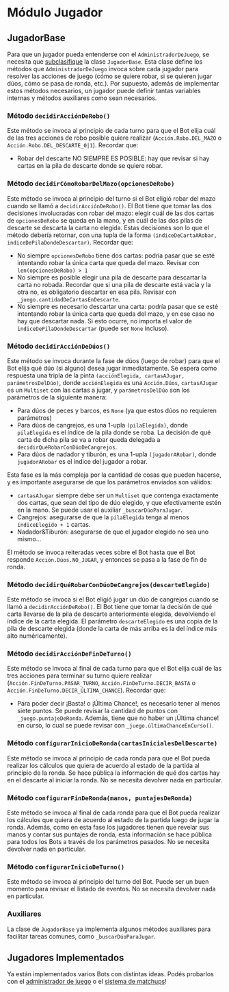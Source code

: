 # Módulo Jugador

## JugadorBase
Para que un jugador pueda entenderse con el `AdministradorDeJuego`, se necesita que [subclasifique](https://www.w3schools.com/python/python_inheritance.asp) la clase `JugadorBase`. Esta clase define los métodos que `AdministradorDeJuego` invoca sobre cada jugador para resolver las acciones de juego (cómo se quiere robar, si se quieren jugar dúos, cómo se pasa de ronda, etc.). Por supuesto, además de implementar estos métodos necesarios, un jugador puede definir tantas variables internas y métodos auxiliares como sean necesarios.

### Método `decidirAcciónDeRobo()`

Este método se invoca al principio de cada turno para que el Bot elija cuál de las tres acciones de robo posible quiere realizar (`Acción.Robo.DEL_MAZO` o `Acción.Robo.DEL_DESCARTE_0|1`). Recordar que:
* Robar del descarte NO SIEMPRE ES POSIBLE: hay que revisar si hay cartas en la pila de descarte donde se quiere robar.

### Método `decidirCómoRobarDelMazo(opcionesDeRobo)`

Este método se invoca al principio del turno si el Bot eligió robar del mazo cuando se llamó a `decidirAcciónDeRobo()`. El Bot tiene que tomar las dos decisiones involucradas con robar del mazo: elegir cuál de las dos cartas de `opcionesDeRobo` se queda en la mano, y en cuál de las dos pilas de descarte se descarta la carta no elegida. Estas decisiones son lo que el método debería retornar, con una tupla de la forma `(indiceDeCartaARobar, indiceDePilaDondeDescartar)`. Recordar que:

* No siempre `opcionesDeRobo` tiene dos cartas: podría pasar que se esté intentando robar la única carta que queda del mazo. Revisar con `len(opcionesDeRobo) > 1`
* No siempre es posible elegir una pila de descarte para descartar la carta no robada. Recordar que si una pila de descarte está vacía y la otra no, es obligatorio descartar en esa pila. Revisar con `_juego.cantidadDeCartasEnDescarte`.
* No siempre es necesario descartar una carta: podría pasar que se esté intentando robar la única carta que queda del mazo, y en ese caso no hay que descartar nada. Si esto ocurre, no importa el valor de `indiceDePilaDondeDescartar` (puede ser `None` incluso).

### Método `decidirAcciónDeDúos()`

Este método se invoca durante la fase de dúos (luego de robar) para que el Bot elija qué dúo (si alguno) desea jugar inmediatamente. Se espera como respuesta una tripla de la pinta `(acciónElegida, cartasAJugar, parámetrosDelDúo)`, donde `acciónElegida` es una `Acción.Dúos`, `cartasAJugar` es un `Multiset` con las cartas a jugar, y `parámetrosDelDúo` son los parámetros de la siguiente manera:
* Para dúos de peces y barcos, es `None` (ya que estos dúos no requieren parámetros)
* Para dúos de cangrejos, es una 1-upla `(pilaElegida)`, donde `pilaElegida` es el índice de la pila donde se roba. La decisión de qué carta de dicha pila se va a robar queda delegada a `decidirQuéRobarConDúoDeCangrejos`.
* Para dúos de nadador y tiburón, es una 1-upla `(jugadorARobar)`, donde `jugadorARobar` es el índice del jugador a robar.

Esta fase es la más compleja por la cantidad de cosas que pueden hacerse, y es importante asegurarse de que los parámetros enviados son válidos:

* `cartasAJugar` siempre debe ser un `Multiset` que contenga exactamente dos cartas, que sean del tipo de dúo elegido, y que efectivamente estén en la mano. Se puede usar el auxiliar `_buscarDúoParaJugar`.
* Cangrejos: asegurarse de que la `pilaElegida` tenga al menos `índiceElegido + 1` cartas.
* Nadador&Tiburón: asegurarse de que el jugador elegido no sea uno mismo...

El método se invoca reiteradas veces sobre el Bot hasta que el Bot responde `Acción.Dúos.NO_JUGAR`, y entonces se pasa a la fase de fin de ronda.

### Método `decidirQuéRobarConDúoDeCangrejos(descarteElegido)`

Este método se invoca si el Bot eligió jugar un dúo de cangrejos cuando se llamó a `decidirAcciónDeRobo()`. El Bot tiene que tomar la decisión de qué carta llevarse de la pila de descarte anteriormente elegida, devolviendo el índice de la carta elegida. El parámetro `descarteElegido` es una copia de la pila de descarte elegida (donde la carta de más arriba es la del índice más alto numéricamente).


### Método `decidirAcciónDeFinDeTurno()`

Este método se invoca al final de cada turno para que el Bot elija cuál de las tres acciones para terminar su turno quiere realizar (`Acción.FinDeTurno.PASAR_TURNO`, `Acción.FinDeTurno.DECIR_BASTA` o `Acción.FinDeTurno.DECIR_ÚLTIMA_CHANCE`). Recordar que:
* Para poder decir ¡Basta! o ¡Última Chance!, es necesario tener al menos siete puntos. Se puede revisar la cantidad de puntos con `_juego.puntajeDeRonda`. Además, tiene que no haber un ¡Última chance! en curso, lo cual se puede revisar con `_juego.últimaChanceEnCurso()`.

### Método `configurarInicioDeRonda(cartasInicialesDelDescarte)`

Este método se invoca al principio de cada ronda para que el Bot pueda realizar los cálculos que quiera de acuerdo al estado de la partida al principio de la ronda. Se hace pública la información de qué dos cartas hay en el descarte al iniciar la ronda. No se necesita devolver nada en particular.

### Método `configurarFinDeRonda(manos, puntajesDeRonda)`

Este método se invoca al final de cada ronda para que el Bot pueda realizar los cálculos que quiera de acuerdo al estado de la partida luego de jugar la ronda. Además, como en esta fase los jugadores tienen que revelar sus manos y contar sus puntajes de ronda, esta información se hace pública para todos los Bots a través de los parámetros pasados. No se necesita devolver nada en particular.

### Método `configurarInicioDeTurno()`

Este método se invoca al principio del turno del Bot. Puede ser un buen momento para revisar el listado de eventos. No se necesita devolver nada en particular.


### Auxiliares

La clase de `JugadorBase` ya implementa algunos métodos auxiliares para facilitar tareas comunes, como `_buscarDúoParaJugar`.

## Jugadores Implementados

Ya están implementados varios Bots con distintas ideas. Podés probarlos con el [administrador de juego](../administrador/README.md) o el [sistema de matchups](../matchup/README.md)!